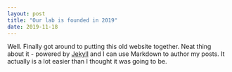 ```yaml
---
layout: post
title: "Our lab is founded in 2019"
date: 2019-11-18
---
```


Well. Finally got around to putting this old website together. 
Neat thing about it - powered by [Jekyll](http://jekyllrb.com) and
I can use Markdown to author my posts. It actually
is a lot easier than I thought it was going to be.

